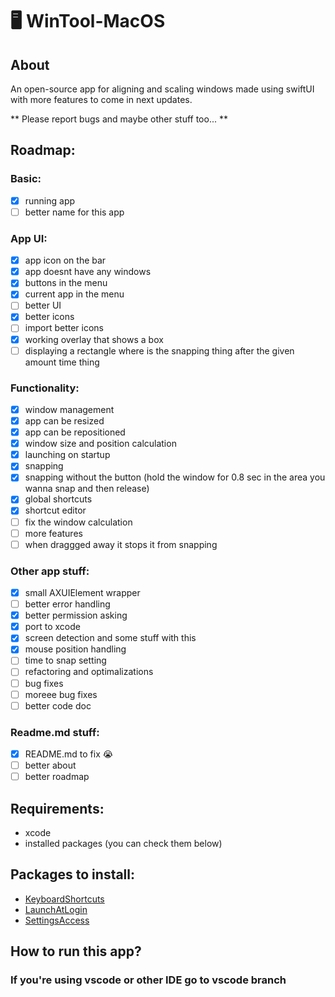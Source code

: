 # 🖥️ WinTool-MacOS
## About
An open-source app for aligning and scaling windows made using swiftUI with more features to come in next updates.

** Please report bugs and maybe other stuff too... **
## Roadmap:
### Basic:
- [x] running app
- [ ] better name for this app
### App UI:
- [x] app icon on the bar
- [x] app doesnt have any windows
- [x] buttons in the menu
- [x] current app in the menu
- [ ] better UI
- [x] better icons
- [ ] import better icons
- [x] working overlay that shows a box
- [ ] displaying a rectangle where is the snapping thing after the given amount time thing
### Functionality:
- [x] window management
- [x] app can be resized
- [x] app can be repositioned
- [x] window size and position calculation
- [x] launching on startup
- [x] snapping
- [x] snapping without the button (hold the window for 0.8 sec in the area you wanna snap and then release)
- [x] global shortcuts
- [x] shortcut editor
- [ ] fix the window calculation
- [ ] more features
- [ ] when draggged away it stops it from snapping
### Other app stuff:
- [x] small AXUIElement wrapper
- [ ] better error handling
- [x] better permission asking
- [x] port to xcode
- [x] screen detection and some stuff with this
- [x] mouse position handling
- [ ] time to snap setting
- [ ] refactoring and optimalizations
- [ ] bug fixes
- [ ] moreee bug fixes
- [ ] better code doc
### Readme.md stuff:
- [x] README.md to fix 😭
- [ ] better about
- [ ] better roadmap
## Requirements:
- xcode
- installed packages (you can check them below)
## Packages to install:
- [KeyboardShortcuts](https://github.com/sindresorhus/KeyboardShortcuts)
- [LaunchAtLogin](https://github.com/sindresorhus/LaunchAtLogin-modern)
- [SettingsAccess](https://github.com/orchetect/SettingsAccess)
## How to run this app?
### If you're using vscode or other IDE go to vscode branch
